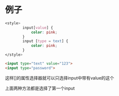 # 例子

~~~css
<style>
        input[value] {
            color: pink;
        }
		input [type = text] {
            color: pink;
        }
</style>
~~~

~~~html
<input type="text" value="123">
<input type="password">
~~~

这样[]的属性选择器就可以只选择input中带有value的这个

上面两种方法都是选择了第一个input
